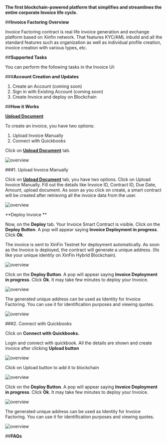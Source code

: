 
**The first blockchain-powered platform that simplifies and streamlines the entire corporate Invoice life cycle.**

##**Invoice Factoring Overview**

Invoice Factoring contract is real life invoice generation and exchange platform based on Xinfin network. That features KYC/AML inbuild and all the standard features such as organization as well as individual profile creation, invoice creation with various types, etc.



##**Supported Tasks**

You can perform the following tasks in the Invoice UI:

###**Account Creation and Updates**

1. Create an Account (coming soon)
2. Sign in with Existing Account (coming soon)
3. Create Invoice and deploy on Blockchain

##**How it Works**

**[Upload Document](https://demo.tradefinex.org/publicv/invoice_factoring)**




To create an invoice, you have two options:

1. Upload Invoice Manually
2. Connect with Quickbooks

Click on **[Upload Document](https://demo.tradefinex.org/publicv/invoice_factoring)** tab. 

![overview](/assets/UIF.png)

###1. Upload Invoice Manually

Click on **[Upload Document](https://demo.tradefinex.org/publicv/invoice_factoring)** tab, you have two options. Click on Upload Invoice Manually. Fill out the details like Invoice ID, Contract ID, Due Date, Amount, upload document. As soon as you click on create, a smart contract will be created after retrieving all the invoice data from the user. 


![overview](/assets/UMIF.png)

**Deploy Invoice
**

Now, on the **Deploy** tab. Your Invoice Smart Contract is visible. 
Click on the **Deploy Button**. A pop will appear saying **Invoice Deployment in progress**. Click **Ok**. 

The invoice is sent to XinFin Testnet for deployment automatically. 
As soon as the Invoice is deployed, the contract will generate a unique address. (Its like your unique identity on XinFin Hybrid Blockchain).

![overview](/assets/DIF.png)

Click on the **Deploy Button**. A pop will appear saying **Invoice Deployment in progress**. Click **Ok**. 
It may take few minutes to deploy your Invoice.

![overview](/assets/CIP.png)


The generated unique address can be used as Identity for Invoice Factoring. You can use it for identification purposes and viewing quotes.

![overview](/assets/GDI.png)

###2. Connect with Quickbooks

Click on **Connect with Quickbooks.** 

Login and connect with quickbook. All the details are shown and create invoice after clicking **Upload button**

![overview](/assets/CWQ.png)

Click on Upload button to add it to blockchain

![overview](/assets/DIF.png)

Click on the **Deploy Button**. A pop will appear saying **Invoice Deployment in progress**. Click **Ok**. 
It may take few minutes to deploy your Invoice.

![overview](/assets/CIP.png)


The generated unique address can be used as Identity for Invoice Factoring. You can use it for identification purposes and viewing quotes.

![overview](/assets/GDI.png)

##**FAQs**